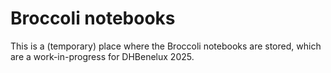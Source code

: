 # Broccoli notebooks

This is a (temporary) place where the Broccoli notebooks are stored, which are a work-in-progress for DHBenelux 2025.
